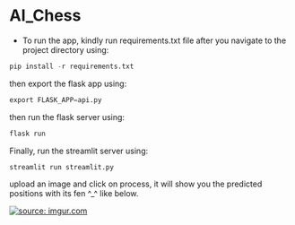 # AI_Chess

- To run the app, kindly run requirements.txt file after you navigate to the project directory using:
```python
pip install -r requirements.txt
```
then export the flask app using:
```python
export FLASK_APP=api.py
```
then run the flask server using:
```python
flask run
```
Finally, run the streamlit server using:
```python
streamlit run streamlit.py
```
upload an image and click on process, it will show you the predicted positions with its fen ^_^ like below.

<a href="https://imgur.com/XjEB50e"><img src="https://i.imgur.com/XjEB50e.png" title="source: imgur.com" /></a>
